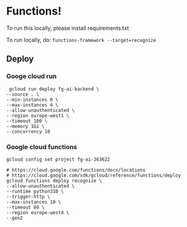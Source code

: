 # Functions!

To run this locally, please install requirements.txt

To run locally, do:
`functions-framework --target=recognize`

## Deploy

### Googe cloud run

```
 gcloud run deploy fg-ai-backend \
--source . \
--min-instances 0 \
--max-instances 4 \
--allow-unauthenticated \
--region europe-west1 \
--timeout 100 \
--memory 1Gi \
--concurrency 10
```

### Google cloud functions

```
gcloud config set project fg-ai-363622

# https://cloud.google.com/functions/docs/locations
# https://cloud.google.com/sdk/gcloud/reference/functions/deploy
gcloud functions deploy recognize \
--allow-unauthenticated \
--runtime python310 \
--trigger-http \
--max-instances 10 \
--timeout 60 \
--region europe-west4 \
--gen2
```
